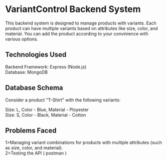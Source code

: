 # VariantControl Backend System

This backend system is designed to manage products with variants. Each product can have multiple variants based on attributes like size, color, and material. You can add the product according to your convinience with various options. 


## Technologies Used


Backend Framework: Express (Node.js)             
Database: MongoDB
## Database Schema

Consider a product "T-Shirt" with the following variants:

Size: L, Color - Blue, Material - Ployester   
Size: S, Color - Black, Material - Cotton   


## Problems Faced

1>Managing variant combinations for products with multiple attributes (such as size, color, and material).   
2>Testing the API ( postman )
